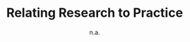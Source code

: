 ---
layout: leaf-node
title: "Relating Research to Practice"
title-url: "http://www.relatingresearchtopractice.org/"
author: "n.a."
groups: pedagogical-styles
categories: constructivism
topics: conferences-journals-and-books
summary: >
    The goal of this site is to provide education professionals access to research
    in a location and venue they would not normally be able to access by presenting
    summaries of education research related papers. The project was initially funded
    by the National Science Foundation (NSF) in 2011 and has gone on to draw support
    from many other organizations.
cite: >
    Relating Research to Practice.  (2017, April, 20) Retrieved from: http://www.relatingresearchtopractice.org/
pub-date: 2017-04-20
added-date: 2017-04-20
resource-type: external-page
---